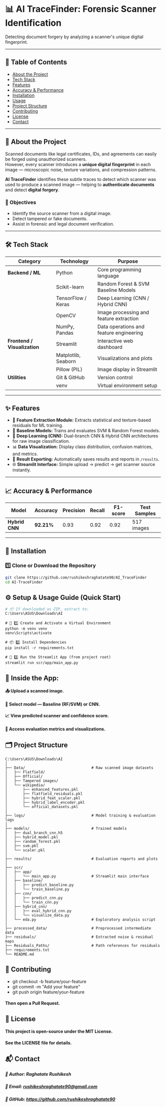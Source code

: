 # 📊 AI TraceFinder: Forensic Scanner Identification

Detecting document forgery by analyzing a scanner's unique digital fingerprint.

---

## 📘 Table of Contents
- [About the Project](#-about-the-project)
- [Tech Stack](#-tech-stack)
- [Features](#-features)
- [Accuracy & Performance](#-accuracy--performance)
- [Installation](#-installation)
- [Usage](#-usage)
- [Project Structure](#-project-structure)
- [Contributing](#-contributing)
- [License](#-license)
- [Contact](#-contact)

---

## 🎯 About the Project

Scanned documents like legal certificates, IDs, and agreements can easily be forged using unauthorized scanners.  
However, every scanner introduces a **unique digital fingerprint** in each image — microscopic noise, texture variations, and compression patterns.  

**AI TraceFinder** identifies these subtle traces to detect which scanner was used to produce a scanned image — helping to **authenticate documents** and detect **digital forgery**.

### 🧠 Objectives
- Identify the source scanner from a digital image.  
- Detect tampered or fake documents.  
- Assist in forensic and legal document verification.

---

## 🛠 Tech Stack

| Category | Technology | Purpose |
|-----------|-------------|----------|
| **Backend / ML** | Python | Core programming language |
| | Scikit-learn | Random Forest & SVM Baseline Models |
| | TensorFlow / Keras | Deep Learning (CNN / Hybrid CNN) |
| | OpenCV | Image processing and feature extraction |
| | NumPy, Pandas | Data operations and feature engineering |
| **Frontend / Visualization** | Streamlit | Interactive web dashboard |
| | Matplotlib, Seaborn | Visualizations and plots |
| | Pillow (PIL) | Image display in Streamlit |
| **Utilities** | Git & GitHub | Version control |
| | venv | Virtual environment setup |

---

## ✨ Features

- 🧩 **Feature Extraction Module:** Extracts statistical and texture-based residuals for ML training.  
- 🤖 **Baseline Models:** Trains and evaluates SVM & Random Forest models.  
- 🧠 **Deep Learning (CNN):** Dual-branch CNN & Hybrid CNN architectures for raw image classification.  
- 📊 **Data Visualization:** Display class distribution, confusion matrices, and metrics.  
- 💾 **Result Exporting:** Automatically saves results and reports in `/results`.  
- 🌐 **Streamlit Interface:** Simple upload → predict → get scanner source instantly.

---

## 📈 Accuracy & Performance

| Model | Accuracy | Precision | Recall | F1-score | Test Samples |
|--------|-----------|------------|----------|-----------|---------------|
| **Hybrid CNN** | **92.21%** | 0.93 | 0.92 | 0.92 | 517 images |

---

## 🚀 Installation

### 1️⃣ Clone or Download the Repository
```bash
git clone https://github.com/rushikeshraghatate90/AI_TraceFinder
cd AI-TraceFinder
```

## ⚙️ Setup & Usage Guide (Quick Start)

```bash
# 📦 If downloaded as ZIP, extract to:
C:\Users\ASUS\Downloads\AI
```
```
# 🧰 1️⃣ Create and Activate a Virtual Environment
python -m venv venv
venv\Scripts\activate
```
```
# 📦 2️⃣ Install Dependencies
pip install -r requirements.txt
```
```
# 🧠 3️⃣ Run the Streamlit App (from project root)
streamlit run scr/app/main_app.py
```

## 🚀 Inside the App:

#### 📤 Upload a scanned image.
#### 🧮 Select model — Baseline (RF/SVM) or CNN.
#### 📈 View predicted scanner and confidence score.
#### 💾 Access evaluation metrics and visualizations.


## 🗂 Project Structure
```
C:\Users\ASUS\Downloads\AI
│
├── Data/                              # Raw scanned image datasets
│   ├── Flatfield/
│   ├── Official/
│   ├── Tampered images/
│   └── wikipedia/
│       ├── enhanced_features.pkl
│       ├── flatfield_residuals.pkl
│       ├── hybrid_feat_scaler.pkl
│       ├── hybrid_label_encoder.pkl
│       └── official_datasets.pkl
│
├── logs/                              # Model training & evaluation logs
│
├── models/                            # Trained models
│   ├── dual_branch_cnn.h5
│   ├── hybrid_model.pkl
│   ├── random_forest.pkl
│   ├── svm.pkl
│   └── scaler.pkl
│
├── results/                           # Evaluation reports and plots
│
├── scr/
│   ├── app/
│   │   └── main_app.py                # Streamlit main interface
│   ├── baseline/
│   │   ├── predict_baseline.py
│   │   └── train_baseline.py
│   ├── cnn/
│   │   ├── predict_cnn.py
│   │   └── train_cnn.py
│   ├── hybrid_cnn/
│   │   ├── eval_hybrid_cnn.py
│   │   └── visualize_data.py
│   └── eda.py                         # Exploratory analysis script
│
├── processed_data/                    # Preprocessed intermediate data
├── residuals/                         # Extracted noise & residual maps
├── Residuals_Paths/                   # Path references for residuals
├── requirements.txt
└── README.md
```

## 🤝 Contributing

- git checkout -b feature/your-feature
- git commit -m "Add your feature"
- git push origin feature/your-feature
#### Then open a Pull Request.


## 📜 License

#### This project is open-source under the MIT License.
#### See the LICENSE file for details.


## 📬 Contact

##### 👤 Author: Raghatate Rushikesh
##### 📧 Email: rushikeshraghatate90@gmail.com
##### 💼 GitHub: https://github.com/rushikeshraghatate90

